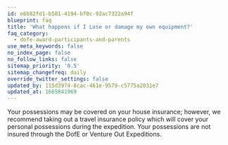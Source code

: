 ```yaml
---
id: e6b82fd1-b581-4194-bf0c-92ac7322a94f
blueprint: faq
title: 'What happens if I Lose or damage my own equipment?'
faq_category:
  - dofe-award-participants-and-parents
use_meta_keywords: false
no_index_page: false
no_follow_links: false
sitemap_priority: '0.5'
sitemap_changefreq: daily
override_twitter_settings: false
updated_by: 115d3974-8cac-461e-9579-c5775a2031e7
updated_at: 1665841969
---
```

Your possessions may be covered on your house insurance; however, we recommend taking out a travel insurance policy which will cover your personal possessions during the expedition. Your possessions are not insured through the DofE or Venture Out Expeditions.